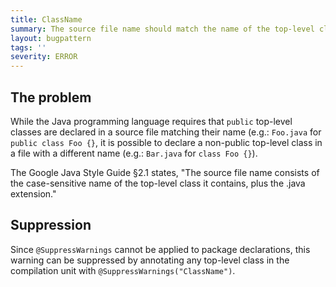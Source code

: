 ```yaml
---
title: ClassName
summary: The source file name should match the name of the top-level class it contains
layout: bugpattern
tags: ''
severity: ERROR
---
```


<!--
*** AUTO-GENERATED, DO NOT MODIFY ***
To make changes, edit the @BugPattern annotation or the explanation in docs/bugpattern.
-->


## The problem
While the Java programming language requires that `public` top-level classes are
declared in a source file matching their name (e.g.: `Foo.java` for `public
class Foo {}`, it is possible to declare a non-public top-level class in a file
with a different name (e.g.: `Bar.java` for `class Foo {}`).

The Google Java Style Guide §2.1 states, "The source file name consists of the
case-sensitive name of the top-level class it contains, plus the .java
extension."

## Suppression

Since `@SuppressWarnings` cannot be applied to package declarations, this
warning can be suppressed by annotating any top-level class in the compilation
unit with `@SuppressWarnings("ClassName")`.


